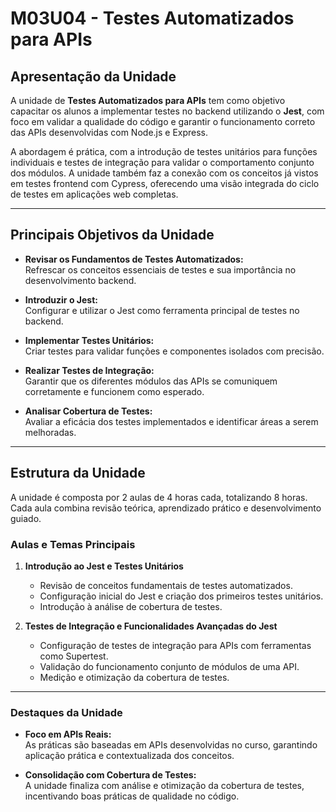 # **M03U04 - Testes Automatizados para APIs**

## **Apresentação da Unidade**

A unidade de **Testes Automatizados para APIs** tem como objetivo capacitar os alunos a implementar testes no backend utilizando o **Jest**, com foco em validar a qualidade do código e garantir o funcionamento correto das APIs desenvolvidas com Node.js e Express.  

A abordagem é prática, com a introdução de testes unitários para funções individuais e testes de integração para validar o comportamento conjunto dos módulos. A unidade também faz a conexão com os conceitos já vistos em testes frontend com Cypress, oferecendo uma visão integrada do ciclo de testes em aplicações web completas.

---

## **Principais Objetivos da Unidade**

- **Revisar os Fundamentos de Testes Automatizados:**  
  Refrescar os conceitos essenciais de testes e sua importância no desenvolvimento backend.  

- **Introduzir o Jest:**  
  Configurar e utilizar o Jest como ferramenta principal de testes no backend.  

- **Implementar Testes Unitários:**  
  Criar testes para validar funções e componentes isolados com precisão.  

- **Realizar Testes de Integração:**  
  Garantir que os diferentes módulos das APIs se comuniquem corretamente e funcionem como esperado.  

- **Analisar Cobertura de Testes:**  
  Avaliar a eficácia dos testes implementados e identificar áreas a serem melhoradas.  

---

## **Estrutura da Unidade**

A unidade é composta por 2 aulas de 4 horas cada, totalizando 8 horas. Cada aula combina revisão teórica, aprendizado prático e desenvolvimento guiado.

### **Aulas e Temas Principais**

1. **Introdução ao Jest e Testes Unitários**  
   - Revisão de conceitos fundamentais de testes automatizados.  
   - Configuração inicial do Jest e criação dos primeiros testes unitários.  
   - Introdução à análise de cobertura de testes.  

2. **Testes de Integração e Funcionalidades Avançadas do Jest**  
   - Configuração de testes de integração para APIs com ferramentas como Supertest.  
   - Validação do funcionamento conjunto de módulos de uma API.  
   - Medição e otimização da cobertura de testes.  

---

### **Destaques da Unidade**

- **Foco em APIs Reais:**  
  As práticas são baseadas em APIs desenvolvidas no curso, garantindo aplicação prática e contextualizada dos conceitos.  

- **Consolidação com Cobertura de Testes:**  
  A unidade finaliza com análise e otimização da cobertura de testes, incentivando boas práticas de qualidade no código.  
